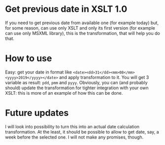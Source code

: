# Get previous date in XSLT 1.0
If you need to get previous date from available one (for example today) but, for some reason, can use only XSLT and only its first version (for example can use only MSXML library), this is the transformation, that will help you do that.

# How to use
Easy: get your date in format like
`<date><dd>31</dd><mm>08</mm><yyyy>2019</yyyy></date>` and apply transformation to it. You will get 3 variable as result: `pdd`, `pmm` and `pyyy`. Obviously, you can (and probably should) update the transformation for tighter integration with your own XSLT: this is more of an example of how this can be done.

# Future updates
I will look into possibility to turn this into an actual date calculation transformation. At the least, it should be possible to allow to get date, say, a week before the selected one. I will not make any promises, though.
